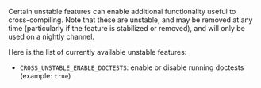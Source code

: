 Certain unstable features can enable additional functionality useful to
cross-compiling. Note that these are unstable, and may be removed at any time
(particularly if the feature is stabilized or removed), and will only be used
on a nightly channel.

Here is the list of currently available unstable features:

- `CROSS_UNSTABLE_ENABLE_DOCTESTS`: enable or disable running doctests
  (example: `true`)
